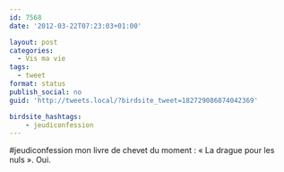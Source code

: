 ```yaml
---
id: 7568
date: '2012-03-22T07:23:03+01:00'

layout: post
categories:
  - Vis ma vie
tags:
  - tweet
format: status
publish_social: no
guid: 'http://tweets.local/?birdsite_tweet=182729086874042369'

birdsite_hashtags:
    - jeudiconfession
---
```


\#jeudiconfession mon livre de chevet du moment : « La drague pour les nuls ». Oui.
